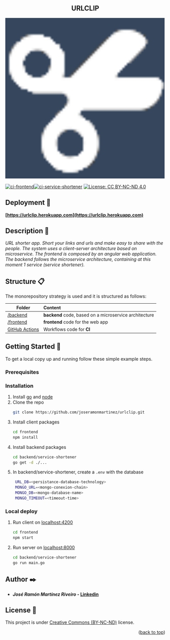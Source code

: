 <h2 align="center">URLCLIP</h2>
<p align="center">
    <img src="https://github.com/JoseRamonMartinez/urlclip/blob/main/frontend/src/assets/ngx-rocket-logo.png">
</p>


 [![ci-frontend](https://github.com/JoseRamonMartinez/urlclip/actions/workflows/ci-frontend.yml/badge.svg)](https://github.com/JoseRamonMartinez/urlclip/actions/workflows/ci-frontend.yml)[![ci-service-shortener](https://github.com/JoseRamonMartinez/urlclip/actions/workflows/ci-service-shortener.yml/badge.svg)](https://github.com/JoseRamonMartinez/urlclip/actions/workflows/ci-service-shortener.yml)   [![License: CC BY-NC-ND 4.0](https://img.shields.io/badge/License-CC%20BY--NC--ND%204.0-lightgrey.svg)](https://creativecommons.org/licenses/by-nc-nd/4.0/)


## Deployment 🚀

**[https://urlclip.herokuapp.com](https://urlclip.herokuapp.com)**

## Description 📢

_URL shorter app. Short your links and urls and make easy to share with the people. The system uses a client-server architecture based on microservice. The frontend is composed by an angular web application. The backend follows the microservice architecture, containing at this moment 1 service (service shortener)._

## Structure 📋

The monorepository strategy is used and it is structured as follows:

| Folder      | Content |
| ---------- | :------|
| [/backend](https://github.com/JoseRamonMartinez/MAIA/serverless-aws)  | **backend** code, based on a microservice architecture |
| [/frontend](https://github.com/JoseRamonMartinez/MAIA/frontend-paciente)    |  **frontend** code for the web app|
| [GitHub Actions](https://github.com/JoseRamonMartinez/MAIA/tree/master/.github/workflows)     |   Workflows code for **CI** |


## Getting Started 📖

To get a local copy up and running follow these simple example steps.

### Prerequisites


### Installation


1. Install [go](https://go.dev/doc/install) and [node](https://nodejs.org/es/download/)
2. Clone the repo
   ```sh
   git clone https://github.com/joseramonmartinez/urlclip.git
   ```
3. Install client packages
   ```sh
   cd frontend
   npm install
   ```
4. Install backend packages
   ```sh
   cd backend/service-shortener
   go get -d ./...
   ```
5. In backend/service-shortener, create a  `.env` with the database
   ```sh
    URL_DB=<persistance-database-technology>
    MONGO_URL=<mongo-conexion-chain>
    MONGO_DB=<mongo-database-name>
    MONGO_TIMEOUT=<timeout-time>
   ```

### Local deploy
1. Run client on [localhost:4200](localhost:4200)
   ```sh
   cd frontend
   npm start
   ```
2. Run server on [localhost:8000](localhost:8000)
   ```sh
   cd backend/service-shortener
   go run main.go
   ```

## Author ✒️

- **_José Ramón Martínez Riveiro_ - [Linkedin](https://www.linkedin.com/in/josermartinez/?originalSubdomain=es)**

## License 📄

This project is under [Creative Commons (BY-NC-ND)](https://creativecommons.org/licenses/by-nc-nd/4.0/) license.


<p align="right">(<a href="#top">back to top</a>)</p>